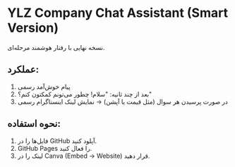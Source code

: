 # YLZ Company Chat Assistant (Smart Version)
نسخه نهایی با رفتار هوشمند مرحله‌ای.

## عملکرد:
1. پیام خوش‌آمد رسمی
2. بعد از چند ثانیه: "سلام! چطور می‌تونم کمکتون کنم؟"
3. در صورت پرسیدن هر سوال (مثل قیمت یا آپشن) → نمایش لینک اینستاگرام رسمی

## نحوه استفاده:
1. فایل‌ها را در GitHub آپلود کنید.
2. GitHub Pages را فعال کنید.
3. لینک را در Canva (Embed → Website) قرار دهید.
